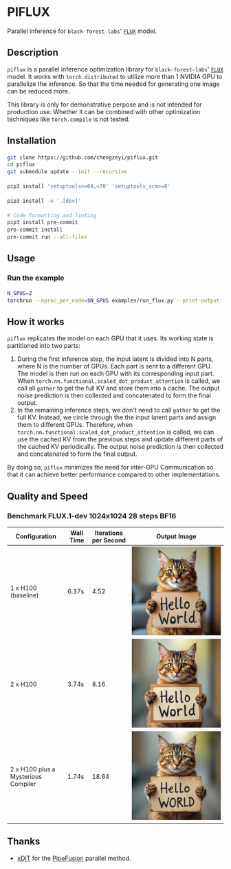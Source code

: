 # PIFLUX

Parallel inference for `black-forest-labs`' [`FLUX`](https://huggingface.co/black-forest-labs/FLUX.1-dev) model.

## Description

`piflux` is a parallel inference optimization library for `black-forest-labs`' [`FLUX`](https://huggingface.co/black-forest-labs/FLUX.1-dev) model. It works with `torch.distributed` to utilize more than 1 NVIDIA GPU to parallelize the inference. So that the time needed for generating one image can be reduced more.

This library is only for demonstrative perpose and is not intended for production use. Whether it can be combined with other optimization techniques like `torch.compile` is not tested.

## Installation

```bash
git clone https://github.com/chengzeyi/piflux.git
cd piflux
git submodule update --init --recursive

pip3 install 'setuptools>=64,<70' 'setuptools_scm>=8'

pip3 install -e '.[dev]'

# Code formatting and linting
pip3 install pre-commit
pre-commit install
pre-commit run --all-files
```

## Usage

### Run the example

```bash
N_GPUS=2
torchrun --nproc_per_node=$N_GPUS examples/run_flux.py --print-output
```

## How it works

`piflux` replicates the model on each GPU that it uses. Its working state is partitioned into two parts:

1. During the first inference step, the input latent is divided into N parts, where N is the number of GPUs. Each part is sent to a different GPU. The model is then run on each GPU with its corresponding input part. When `torch.nn.functional.scaled_dot_product_attention` is called, we call all `gather` to get the full KV and store them into a cache. The output noise prediction is then collected and concatenated to form the final output.
2. In the remaining inference steps, we don't need to call `gather` to get the full KV. Instead, we circle through the the input latent parts and assign them to different GPUs. Therefore, when `torch.nn.functional.scaled_dot_product_attention` is called, we can use the cached KV from the previous steps and update different parts of the cached KV periodically. The output noise prediction is then collected and concatenated to form the final output.

By doing so, `piflux` minimizes the need for inter-GPU Communication so that it can achieve better performance compared to other implementations.

## Quality and Speed

### Benchmark FLUX.1-dev 1024x1024 28 steps BF16

| Configuration | Wall Time | Iterations per Second | Output Image |
| - | - | - | - |
| 1 x H100 (baseline) | 6.37s | 4.52 | ![default](./assets/default.jpg) |
| 2 x H100 | 3.74s | 8.16 | ![parallel](./assets/parallel.jpg) |
| 2 x H100 plus a Mysterious Compiler | 1.74s | 18.64 | ![parallel compile](./assets/parallel_compile.jpg) |

## Thanks

- [xDiT](https://github.com/xdit-project/xDiT) for the [PipeFusion](https://github.com/xdit-project/xDiT/blob/main/docs/methods/pipefusion.md) parallel method.
